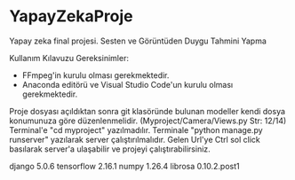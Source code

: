 # YapayZekaProje
 Yapay zeka final projesi. Sesten ve Görüntüden Duygu Tahmini Yapma

 Kullanım Kılavuzu
 Gereksinimler:
 - FFmpeg'in kurulu olması gerekmektedir.
 - Anaconda editörü ve Visual Studio Code'un kurulu olması gerekmektedir.

Proje dosyası açıldıktan sonra git klasöründe bulunan modeller kendi dosya konumunuza göre düzenlenmelidir. (Myproject/Camera/Views.py Str: 12/14)
Terminal'e "cd myproject" yazılmadılır.
Terminale "python manage.py runserver" yazılarak server çalıştırılmalıdır.
Gelen Url'ye Ctrl sol click basılarak server'a ulaşabilir ve projeyi çalıştırabilirsiniz.

django 5.0.6
tensorflow 2.16.1
numpy 1.26.4 
librosa 0.10.2.post1
